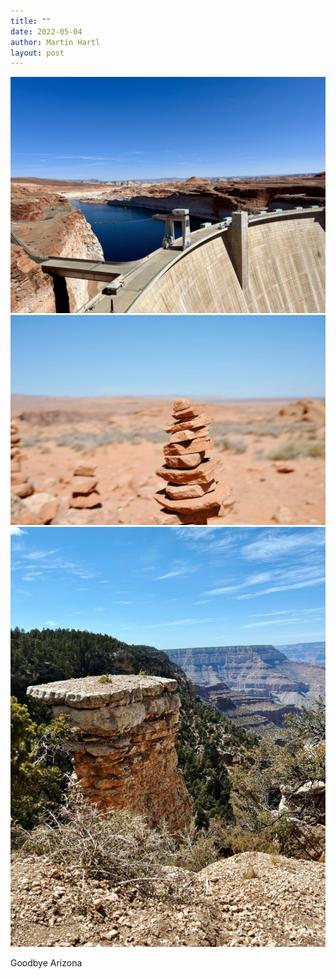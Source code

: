 ```yaml
---
title: ""
date: 2022-05-04
author: Martin Hartl
layout: post
---
```

![](/assets/images/2022-05-04-3.jpg)
![](/assets/images/2022-05-04-2.jpg)
![](/assets/images/2022-05-04-1.jpg)

Goodbye Arizona